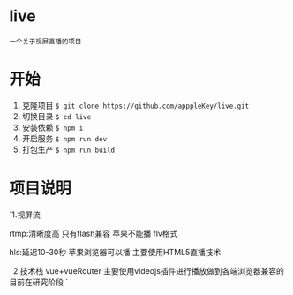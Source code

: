 # live
`一个关于视屏直播的项目`
# 开始
1. 克隆项目
`$ git clone https://github.com/apppleKey/live.git`
2. 切换目录
`$ cd live`
3. 安装依赖
`$ npm i`
4. 开启服务
`$ npm run dev`
5. 打包生产
`$ npm run build`

# 项目说明
 `1.视屏流

 rtmp:清晰度高 只有flash兼容 苹果不能播 flv格式 

hls:延迟10-30秒 苹果浏览器可以播 主要使用HTML5直播技术 

 `
 `2.技术栈
 vue+vueRouter
 主要使用videojs插件进行播放做到各端浏览器兼容的目前在研究阶段
 `

